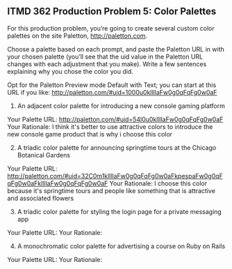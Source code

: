 ## ITMD 362 Production Problem 5: Color Palettes

For this production problem, you’re going to create several custom color palettes on the site Paletton, http://paletton.com.

Choose a palette based on each prompt, and paste the Paletton URL in with your chosen palette (you’ll see that the uid value in the Paletton URL changes with each adjustment that you make). Write a few sentences explaining why you chose the color you did.

Opt for the Paletton Preview mode Default with Text; you can start at this URL if you like: http://paletton.com/#uid=1000u0kllllaFw0g0qFqFg0w0aF

1. An adjacent color palette for introducing a new console gaming platform

Your Palette URL: http://paletton.com/#uid=54l0u0kllllaFw0g0qFqFg0w0aF
Your Rationale: I think it's better to use attractive colors to introduce the new console game product that is why i choose this color

2. A triadic color palette for announcing springtime tours at the Chicago Botanical Gardens

Your Palette URL: http://paletton.com/#uid=32C0m1kllllaFw0g0qFqFg0w0aFkpespaFw0g0qFqFg0w0aFkllllaFw0g0qFqFg0w0aF
Your Rationale: I choose this color because it's springtime tours and people like something that is attractive and associated flowers

3. A triadic color palette for styling the login page for a private messaging app

Your Palette URL:
Your Rationale:

4. A monochromatic color palette for advertising a course on Ruby on Rails

Your Palette URL:
Your Rationale:

